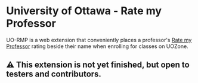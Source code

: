 # University of Ottawa - Rate my Professor
UO-RMP is a web extension that conveniently places a professor's [Rate my Professor](https://www.ratemyprofessors.com) rating beside their name when enrolling for classes on UOZone.

## ⚠ This extension is not yet finished, but open to testers and contributors.